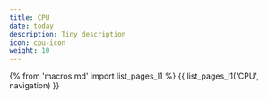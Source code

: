 ```yaml
---
title: CPU
date: today
description: Tiny description
icon: cpu-icon
weight: 10
---
```


{% from 'macros.md' import list_pages_l1 %}
{{ list_pages_l1('CPU', navigation) }}
